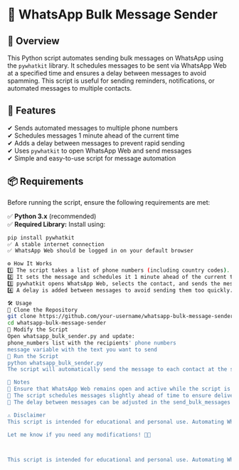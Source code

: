 # 📩 WhatsApp Bulk Message Sender

## 📌 Overview  
This Python script automates sending bulk messages on WhatsApp using the `pywhatkit` library. It schedules messages to be sent via WhatsApp Web at a specified time and ensures a delay between messages to avoid spamming. This script is useful for sending reminders, notifications, or automated messages to multiple contacts.

## 🚀 Features  
✔ Sends automated messages to multiple phone numbers  
✔ Schedules messages 1 minute ahead of the current time  
✔ Adds a delay between messages to prevent rapid sending  
✔ Uses `pywhatkit` to open WhatsApp Web and send messages  
✔ Simple and easy-to-use script for message automation  

## 📦 Requirements  

Before running the script, ensure the following requirements are met:  

✅ **Python 3.x** (recommended)  
✅ **Required Library:** Install using:  
```bash
pip install pywhatkit
✅ A stable internet connection
✅ WhatsApp Web should be logged in on your default browser

⚙ How It Works
1️⃣ The script takes a list of phone numbers (including country codes).
2️⃣ It sets the message and schedules it 1 minute ahead of the current time.
3️⃣ pywhatkit opens WhatsApp Web, selects the contact, and sends the message.
4️⃣ A delay is added between messages to avoid sending them too quickly.

🛠 Usage
🔹 Clone the Repository
git clone https://github.com/your-username/whatsapp-bulk-message-sender.git
cd whatsapp-bulk-message-sender
🔹 Modify the Script
Open whatsapp_bulk_sender.py and update:
phone_numbers list with the recipients' phone numbers
message variable with the text you want to send
🔹 Run the Script
python whatsapp_bulk_sender.py
The script will automatically send the message to each contact at the scheduled time.

🔔 Notes
📌 Ensure that WhatsApp Web remains open and active while the script is running.
📌 The script schedules messages slightly ahead of time to ensure delivery.
📌 The delay between messages can be adjusted in the send_bulk_messages function.

⚠ Disclaimer
This script is intended for educational and personal use. Automating WhatsApp messages in bulk may violate WhatsApp’s terms of service. Use at your own discretion.

Let me know if you need any modifications! 🚀🔥



This script is intended for educational and personal use. Automating WhatsApp messages in bulk may violate WhatsApp's terms of service. Use at your own discretion.

